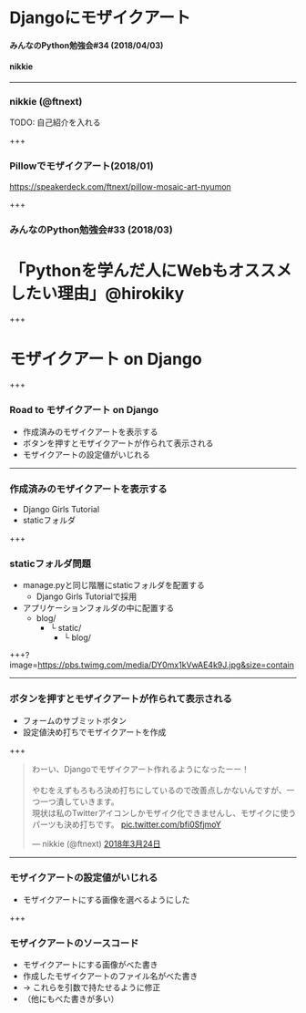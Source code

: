 # Djangoにモザイクアート
#### みんなのPython勉強会#34 (2018/04/03)
#### nikkie

---

### nikkie (@ftnext)

TODO: 自己紹介を入れる

+++

### Pillowでモザイクアート(2018/01)

https://speakerdeck.com/ftnext/pillow-mosaic-art-nyumon

+++

### みんなのPython勉強会#33 (2018/03)

# 「Pythonを学んだ人にWebもオススメしたい理由」@hirokiky

+++

# モザイクアート on Django

+++

### Road to モザイクアート on Django

- 作成済みのモザイクアートを表示する
- ボタンを押すとモザイクアートが作られて表示される
- モザイクアートの設定値がいじれる

---

### 作成済みのモザイクアートを表示する

- Django Girls Tutorial
- staticフォルダ

+++

### staticフォルダ問題

- manage.pyと同じ階層にstaticフォルダを配置する
  - Django Girls Tutorialで採用
- アプリケーションフォルダの中に配置する
  - blog/
    - └ static/
        - └ blog/

+++?image=https://pbs.twimg.com/media/DY0mx1kVwAE4k9J.jpg&size=contain

---

### ボタンを押すとモザイクアートが作られて表示される

- フォームのサブミットボタン
- 設定値決め打ちでモザイクアートを作成

+++

<blockquote class="twitter-video" data-lang="ja"><p lang="ja" dir="ltr">わーい、Djangoでモザイクアート作れるようになったーー！<br><br>やむをえずもろもろ決め打ちにしているので改善点しかないんですが、一つ一つ潰していきます。<br>現状は私のTwitterアイコンしかモザイク化できませんし、モザイクに使うパーツも決め打ちです。 <a href="https://t.co/bfi0SfjmoY">pic.twitter.com/bfi0SfjmoY</a></p>&mdash; nikkie (@ftnext) <a href="https://twitter.com/ftnext/status/977475056535138304?ref_src=twsrc%5Etfw">2018年3月24日</a></blockquote>
<script async src="https://platform.twitter.com/widgets.js" charset="utf-8"></script>

---

### モザイクアートの設定値がいじれる

- モザイクアートにする画像を選べるようにした

+++

### モザイクアートのソースコード

- モザイクアートにする画像がべた書き
- 作成したモザイクアートのファイル名がべた書き
- → これらを引数で持たせるように修正
- （他にもべた書きが多い）
